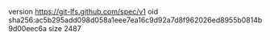 version https://git-lfs.github.com/spec/v1
oid sha256:ac5b295add098d058a1eee7ea16c9d92a7d8f962026ed8955b0814b9d00eec6a
size 2487
